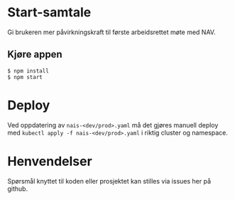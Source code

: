 # Start-samtale
Gi brukeren mer påvirkningskraft til første arbeidsrettet møte med NAV.

## Kjøre appen

```console
$ npm install
$ npm start
```

# Deploy
Ved oppdatering av `nais-<dev/prod>.yaml` må det gjøres manuell deploy med `kubectl apply -f nais-<dev/prod>.yaml` i
riktig cluster og namespace.  

# Henvendelser

Spørsmål knyttet til koden eller prosjektet kan stilles via issues her på github.


